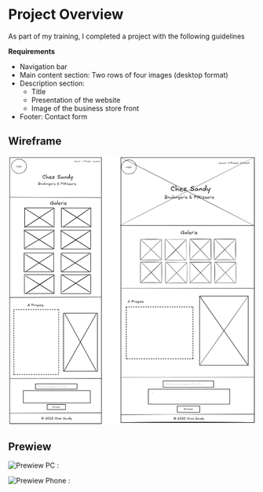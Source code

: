 # Project Overview
As part of my training, I completed a project with the following guidelines

**Requirements**
- Navigation bar
- Main content section: Two rows of four images (desktop format)
- Description section:
  -  Title
  -  Presentation of the website
  -  Image of the business store front
- Footer: Contact form
  

## Wireframe
![Wireframe :](https://github.com/sadnxssdlm/Bakery-Site/blob/main/ChezSandyWF-FINAL.png)

## Prewiew
![Prewiew PC :](https://i.imgur.com/euuuEFA.png)

![Prewiew Phone :](https://i.imgur.com/MWQlONE.png)
